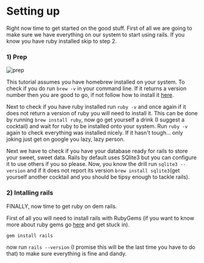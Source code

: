 # Setting up

Right now time to get started on the good stuff. First of all we are going to make sure we have everything on our system to start using rails. If you know you have ruby installed skip to step 2.

### 1) Prep

![prep](https://media.giphy.com/media/J9Sj8clG3CUFO/giphy.gif)

This tutorial assumes you have homebrew installed on your system. To check if you do run `brew -v` in your command line. If it returns a version number then you are good to go, if not follow how to install it [here](http://brew.sh/).

Next to check if you have ruby installed run `ruby -v` and once again if it does not return a version of ruby you will need to install it. This can be done by running `brew install ruby`, now go get yourself a drink (I suggest a cocktail) and wait for ruby to be installed onto your system. Run `ruby -v` again to check everything was installed nicely. If it hasn't tough... only joking just get on google you lazy, lazy person.

Next we have to check if you have your database ready for rails to store your sweet, sweet data. Rails by default uses SQlite3 but you can configure it to use others if you so please. Now, you know the drill run `sqlite3 --version` and if it does not report its version `brew install sqlite3`(get yourself another cocktail and you should be tipsy enough to tackle rails).

### 2) Intalling rails

FINALLY, now time to get ruby on dem rails.

First of all you will need to install rails with RubyGems (if you want to know more about ruby gems go [here](http://code.tutsplus.com/articles/ruby-for-newbies-working-with-gems--net-18977) and get stuck in).

```gem install rails```

now run `rails --version` (I promise this will be the last time you have to do that) to make sure everything is fine and dandy.
